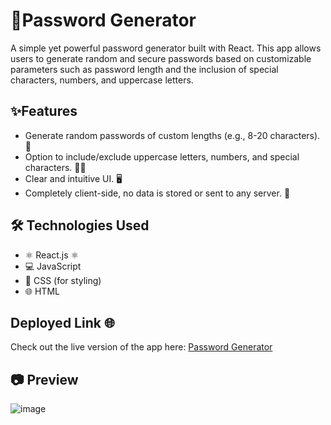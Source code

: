 # 🔑Password Generator

A simple yet powerful password generator built with React. This app allows users to generate random and secure passwords based on customizable parameters such as password length and the inclusion of special characters, numbers, and uppercase letters.

## ✨Features

- Generate random passwords of custom lengths (e.g., 8-20 characters). 🔢
- Option to include/exclude uppercase letters, numbers, and special characters. 🧑‍💻
- Clear and intuitive UI. 🖥️
- Completely client-side, no data is stored or sent to any server. 🚫

## 🛠️ Technologies Used

- ⚛️ React.js ⚛️
- 💻 JavaScript 
- 🎨 CSS (for styling)
- 🌐 HTML

## Deployed Link 🌐
Check out the live version of the app here: [Password Generator](https://pudurudeepika.github.io/password-generator/)

## 📷 Preview

![image](https://github.com/user-attachments/assets/cc68f161-638f-4d31-8186-f727303eafe7)
